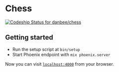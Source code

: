 # Chess

[ ![Codeship Status for
danbee/chess](https://app.codeship.com/projects/efaab440-a15e-0134-60ee-668e7d704228/status?branch=master)](https://app.codeship.com/projects/189842)

## Getting started

  * Run the setup script at `bin/setup`
  * Start Phoenix endpoint with `mix phoenix.server`

Now you can visit [`localhost:4000`](http://localhost:4000) from your browser.
